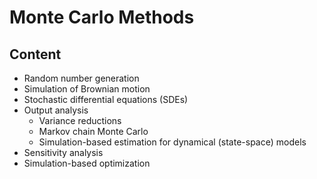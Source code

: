 # Monte Carlo Methods

## Content

* Random number generation
* Simulation of Brownian motion
* Stochastic differential equations (SDEs)
* Output analysis
  * Variance reductions
  * Markov chain Monte Carlo
  * Simulation-based estimation for dynamical (state-space) models
* Sensitivity analysis
* Simulation-based optimization
